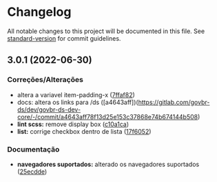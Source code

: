 # Changelog

All notable changes to this project will be documented in this file. See [standard-version](https://github.com/conventional-changelog/standard-version) for commit guidelines.

## 3.0.1 (2022-06-30)

### Correções/Alterações

*   altera a variavel item-padding-x ([7ffaf82](https://gitlab.com/govbr-ds/govbr-ds-dev/govbr-ds-dev-core/commit/7ffaf82efa38c3fe41da132a057f93a0ba2ec1a1))
*   docs: altera os links para /ds ([a4643aff])(<https://gitlab.com/govbr-ds/dev/govbr-ds-dev-core/-/commit/a4643aff78f13d25e153c37868e74b674144b508>)
*   **lint scss:** remove display box ([c10a1ca](https://gitlab.com/govbr-ds/govbr-ds-dev/govbr-ds-dev-core/commit/c10a1ca4b07b724790eb3bff392dea8ec9374564))
*   **list:** corrige checkbox dentro de lista ([17f6052](https://gitlab.com/govbr-ds/govbr-ds-dev/govbr-ds-dev-core/commit/17f60521306bfb42f39836a37f262437113eff8b))

### Documentação

*   **navegadores suportados:** alterado os navegadores suportados ([25ecdde](https://gitlab.com/govbr-ds/govbr-ds-dev/govbr-ds-dev-core/commit/25ecdde639d56252cc4030feb97b14e64b1e614a))

